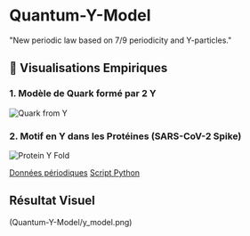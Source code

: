 # Quantum-Y-Model
"New periodic law based on 7/9 periodicity and Y-particles."

## 🎨 Visualisations Empiriques
### 1. Modèle de Quark formé par 2 Y
![Quark from Y](https://github.com/seb0407/Quantum-Y-Model/blob/main/images/quark_from_y.png?raw=true)

### 2. Motif en Y dans les Protéines (SARS-CoV-2 Spike)
![Protein Y Fold](https://github.com/seb0407/Quantum-Y-Model/blob/main/images/protein_y_fold.png?raw=true)

[Données périodiques](/data/periodic.csv)
[Script Python](/scripts/generate.py)
## Résultat Visuel  
(Quantum-Y-Model/y_model.png)    
